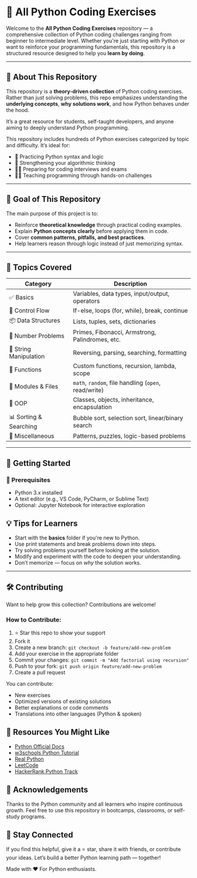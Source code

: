# 🐍 All Python Coding Exercises

Welcome to the **All Python Coding Exercises** repository — a comprehensive collection of Python coding challenges ranging from beginner to intermediate level. Whether you're just starting with Python or want to reinforce your programming fundamentals, this repository is a structured resource designed to help you **learn by doing**.

---

## 📌 About This Repository

This repository is a **theory-driven collection** of Python coding exercises.  
Rather than just solving problems, this repo emphasizes understanding the **underlying concepts**, **why solutions work**, and how Python behaves under the hood.

It’s a great resource for students, self-taught developers, and anyone aiming to deeply understand Python programming.


This repository includes hundreds of Python exercises categorized by topic and difficulty. It’s ideal for:

- 📖 Practicing Python syntax and logic
- 🧠 Strengthening your algorithmic thinking
- 🧑‍💻 Preparing for coding interviews and exams
- 👨‍🏫 Teaching programming through hands-on challenges

---

## 📘 Goal of This Repository

The main purpose of this project is to:

- Reinforce **theoretical knowledge** through practical coding examples.
- Explain **Python concepts clearly** before applying them in code.
- Cover **common patterns, pitfalls, and best practices**.
- Help learners reason through logic instead of just memorizing syntax.
  
---

## 🧭 Topics Covered

| Category             | Description                                         |
|----------------------|-----------------------------------------------------|
| ✅ Basics             | Variables, data types, input/output, operators     |
| 🔄 Control Flow       | If-else, loops (for, while), break, continue       |
| 📦 Data Structures    | Lists, tuples, sets, dictionaries                  |
| 🔢 Number Problems    | Primes, Fibonacci, Armstrong, Palindromes, etc.   |
| 🧵 String Manipulation| Reversing, parsing, searching, formatting          |
| 🔣 Functions          | Custom functions, recursion, lambda, scope         |
| 🧰 Modules & Files    | `math`, `random`, file handling (`open`, read/write) |
| 🧱 OOP                | Classes, objects, inheritance, encapsulation       |
| 📊 Sorting & Searching| Bubble sort, selection sort, linear/binary search  |
| 🎯 Miscellaneous      | Patterns, puzzles, logic-based problems            |

---


## 🚀 Getting Started

### 🔧 Prerequisites
- Python 3.x installed
- A text editor (e.g., VS Code, PyCharm, or Sublime Text)
- Optional: Jupyter Notebook for interactive exploration


## 💡 Tips for Learners

* Start with the **basics** folder if you're new to Python.
* Use print statements and break problems down into steps.
* Try solving problems yourself before looking at the solution.
* Modify and experiment with the code to deepen your understanding.
* Don’t memorize — focus on *why* the solution works.

---

## 🛠️ Contributing

Want to help grow this collection? Contributions are welcome!

### How to Contribute:

1. ⭐ Star this repo to show your support
2. Fork it
3. Create a new branch: `git checkout -b feature/add-new-problem`
4. Add your exercise in the appropriate folder
5. Commit your changes: `git commit -m "Add factorial using recursion"`
6. Push to your fork: `git push origin feature/add-new-problem`
7. Create a pull request

You can contribute:

* New exercises
* Optimized versions of existing solutions
* Better explanations or code comments
* Translations into other languages (Python & spoken)


## 🧪 Resources You Might Like

* [Python Official Docs](https://docs.python.org/3/)
* [w3schools Python Tutorial](https://www.w3schools.com/python/)
* [Real Python](https://realpython.com/)
* [LeetCode](https://leetcode.com/)
* [HackerRank Python Track](https://www.hackerrank.com/domains/tutorials/10-days-of-python)


## 🙌 Acknowledgements

Thanks to the Python community and all learners who inspire continuous growth.
Feel free to use this repository in bootcamps, classrooms, or self-study programs.


## 👋 Stay Connected

If you find this helpful, give it a ⭐ star, share it with friends, or contribute your ideas.
Let’s build a better Python learning path — together!


Made with ❤️ For Python enthusiasts.

